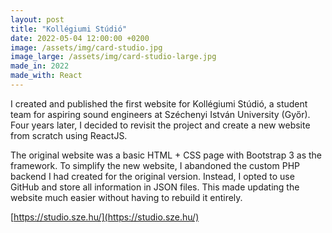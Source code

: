 ```yaml
---
layout: post
title: "Kollégiumi Stúdió"
date: 2022-05-04 12:00:00 +0200
image: /assets/img/card-studio.jpg
image_large: /assets/img/card-studio-large.jpg
made_in: 2022
made_with: React
---
```


I created and published the first website for Kollégiumi Stúdió, a student team for aspiring sound engineers at Széchenyi István University (Győr). Four years later, I decided to revisit the project and create a new website from scratch using ReactJS.

The original website was a basic HTML + CSS page with Bootstrap 3 as the framework. To simplify the new website, I abandoned the custom PHP backend I had created for the original version. Instead, I opted to use GitHub and store all information in JSON files. This made updating the website much easier without having to rebuild it entirely.

[https://studio.sze.hu/](https://studio.sze.hu/)
